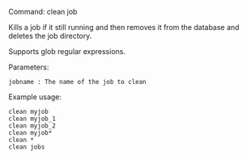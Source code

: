Command: clean job <jobname>

Kills a job if it still running and then removes it from the database and deletes the job directory.

Supports glob regular expressions.

Parameters:

    jobname : The name of the job to clean

Example usage:

    clean myjob
    clean myjob_1
    clean myjob_2
    clean myjob*
    clean *
	clean jobs
